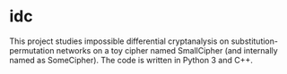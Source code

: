 idc
===

This project studies impossible differential cryptanalysis on substitution-permutation networks on a toy cipher named SmallCipher (and internally named as SomeCipher). The code is written in Python 3 and C++.


